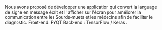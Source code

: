 Nous avons proposé de développer une
application qui convert la language de signe
en message écrit et l'
afficher sur l'écran pour
améliorer la communication entre les
Sourds-muets et les médecins afin de
faciliter le diagnostic.
Front-end: PYQT
Back-end : TensorFlow / Keras . 
